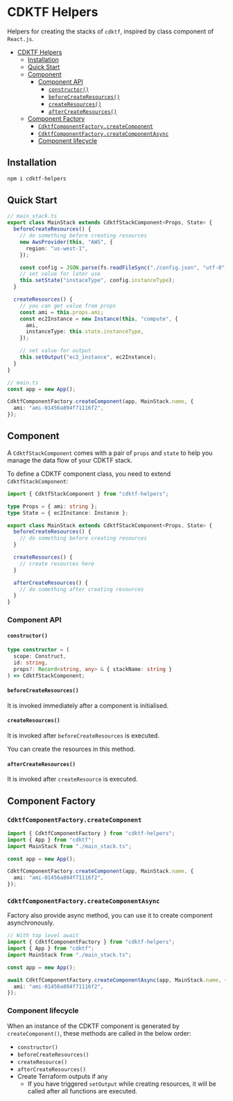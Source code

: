 # CDKTF Helpers

Helpers for creating the stacks of `cdktf`, inspired by class component of `React.js`.

- [CDKTF Helpers](#cdktf-helpers)
  - [Installation](#installation)
  - [Quick Start](#quick-start)
  - [Component](#component)
    - [Component API](#component-api)
      - [`constructor()`](#constructor)
      - [`beforeCreateResources()`](#beforecreateresources)
      - [`createResources()`](#createresources)
      - [`afterCreateResources()`](#aftercreateresources)
  - [Component Factory](#component-factory)
    - [`CdktfComponentFactory.createComponent`](#cdktfcomponentfactorycreatecomponent)
    - [`CdktfComponentFactory.createComponentAsync`](#cdktfcomponentfactorycreatecomponentasync)
    - [Component lifecycle](#component-lifecycle)

## Installation

```bash
npm i cdktf-helpers
```

## Quick Start

```typescript
// main_stack.ts
export class MainStack extends CdktfStackComponent<Props, State> {
  beforeCreateResources() {
    // do something before creating resources
    new AwsProvider(this, "AWS", {
      region: "us-west-1",
    });

    const config = JSON.parse(fs.readFileSync("./config.json", "utf-8"));
    // set value for later use
    this.setState("instaceType", config.instanceType);
  }

  createResources() {
    // you can get value from props
    const ami = this.props.ami;
    const ec2Instance = new Instance(this, "compute", {
      ami,
      instanceType: this.state.instanceType,
    });

    // set value for output
    this.setOutput("ec2_instance", ec2Instance);
  }
}

// main.ts
const app = new App();

CdktfComponentFactory.createComponent(app, MainStack.name, {
  ami: "ami-01456a894f71116f2",
});
```

## Component

A `CdktfStackComponent` comes with a pair of `props` and `state` to help you manage the data flow of your CDKTF stack.

To define a CDKTF component class, you need to extend `CdktfStackComponent`:

```typescript
import { CdktfStackComponent } from "cdktf-helpers";

type Props = { ami: string };
type State = { ec2Instance: Instance };

export class MainStack extends CdktfStackComponent<Props, State> {
  beforeCreateResources() {
    // do something before creating resources
  }

  createResources() {
    // create resources here
  }

  afterCreateResources() {
    // do something after creating resources
  }
}
```

### Component API

#### `constructor()`

```typescript
type constructor = (
  scope: Construct,
  id: string,
  props?: Record<string, any> & { stackName: string }
) => CdktfStackComponent;
```

#### `beforeCreateResources()`

It is invoked immediately after a component is initialised.

#### `createResources()`

It is invoked after `beforeCreateResources` is executed.

You can create the resources in this method.

#### `afterCreateResources()`

It is invoked after `createResource` is executed.

## Component Factory

### `CdktfComponentFactory.createComponent`

```typescript
import { CdktfComponentFactory } from "cdktf-helpers";
import { App } from "cdktf";
import MainStack from "./main_stack.ts";

const app = new App();

CdktfComponentFactory.createComponent(app, MainStack.name, {
  ami: "ami-01456a894f71116f2",
});
```

### `CdktfComponentFactory.createComponentAsync`

Factory also provide async method, you can use it to create component asynchronously.

```typescript
// With top level await
import { CdktfComponentFactory } from "cdktf-helpers";
import { App } from "cdktf";
import MainStack from "./main_stack.ts";

const app = new App();

await CdktfComponentFactory.createComponentAsync(app, MainStack.name, {
  ami: "ami-01456a894f71116f2",
});
```

### Component lifecycle

When an instance of the CDKTF component is generated by `createComponent()`, these methods are called in the below order:

- `constructor()`
- `beforeCreateResources()`
- `createResource()`
- `afterCreateResources()`
- Create Terraform outputs if any
  - If you have triggered `setOutput` while creating resources, it will be called after all functions are executed.
